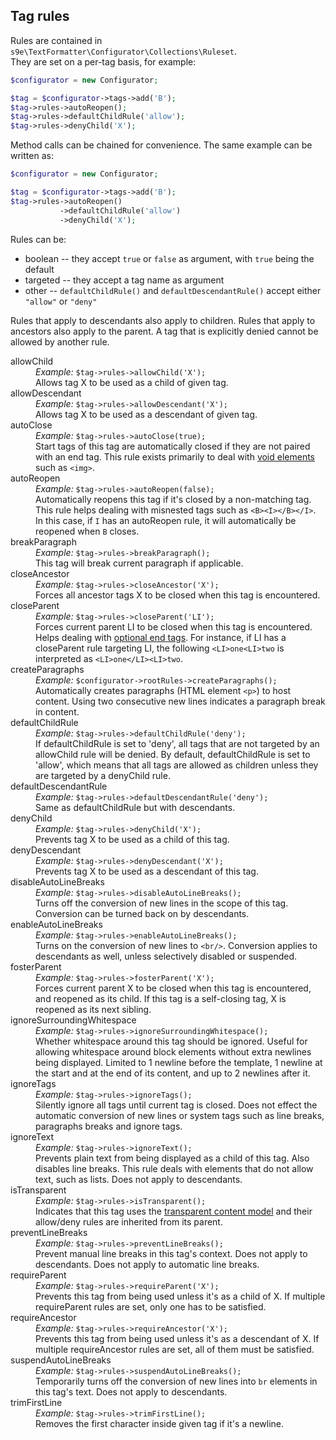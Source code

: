 <h2>Tag rules</h2>

Rules are contained in <code>s9e\TextFormatter\Configurator\Collections\Ruleset</code>.  
They are set on a per-tag basis, for example:

```php
$configurator = new Configurator;

$tag = $configurator->tags->add('B');
$tag->rules->autoReopen();
$tag->rules->defaultChildRule('allow');
$tag->rules->denyChild('X');
```

Method calls can be chained for convenience. The same example can be written as:

```php
$configurator = new Configurator;

$tag = $configurator->tags->add('B');
$tag->rules->autoReopen()
           ->defaultChildRule('allow')
           ->denyChild('X');
```

Rules can be:

 * boolean -- they accept <code>true</code> or <code>false</code> as argument, with <code>true</code> being the default
 * targeted -- they accept a tag name as argument
 * other -- <code>defaultChildRule()</code> and <code>defaultDescendantRule()</code> accept either <code>"allow"</code> or <code>"deny"</code>

Rules that apply to descendants also apply to children. Rules that apply to ancestors also apply to the parent. A tag that is explicitly denied cannot be allowed by another rule.

<dl>

<dt>allowChild</dt>
<dd><i>Example:</i> <code>$tag->rules->allowChild('X');</code><br/>
Allows tag X to be used as a child of given tag.</dd>

<dt>allowDescendant</dt>
<dd><i>Example:</i> <code>$tag->rules->allowDescendant('X');</code><br/>
Allows tag X to be used as a descendant of given tag.</dd>

<dt>autoClose</dt>
<dd><i>Example:</i> <code>$tag->rules->autoClose(true);</code><br/>
Start tags of this tag are automatically closed if they are not paired with an end tag. This rule exists primarily to deal with <a href="http://www.w3.org/html/wg/drafts/html/master/single-page.html#void-elements">void elements</a> such as <code>&lt;img&gt;</code>.</dd>

<dt>autoReopen</dt>
<dd><i>Example:</i> <code>$tag->rules->autoReopen(false);</code><br/>
Automatically reopens this tag if it's closed by a non-matching tag. This rule helps dealing with misnested tags such as <code>&lt;B&gt;&lt;I&gt;&lt;/B&gt;&lt;/I&gt;</code>. In this case, if <code>I</code> has an autoReopen rule, it will automatically be reopened when <code>B</code> closes.</dd>

<dt>breakParagraph</dt>
<dd><i>Example:</i> <code>$tag->rules->breakParagraph();</code><br/>
This tag will break current paragraph if applicable.</dd>

<dt>closeAncestor</dt>
<dd><i>Example:</i> <code>$tag->rules->closeAncestor('X');</code><br/>
Forces all ancestor tags X to be closed when this tag is encountered.</dd>

<dt>closeParent</dt>
<dd><i>Example:</i> <code>$tag->rules->closeParent('LI');</code><br/>
Forces current parent LI to be closed when this tag is encountered. Helps dealing with <a href="http://www.w3.org/html/wg/drafts/html/master/single-page.html#optional-tags">optional end tags</a>. For instance, if LI has a closeParent rule targeting LI, the following <code>&lt;LI&gt;one&lt;LI&gt;two</code> is interpreted as <code>&lt;LI&gt;one&lt;/LI&gt;&lt;LI&gt;two</code>.</dd>

<dt>createParagraphs</dt>
<dd><i>Example:</i> <code>$configurator->rootRules->createParagraphs();</code><br/>
Automatically creates paragraphs (HTML element <code>&lt;p&gt;</code>) to host content. Using two consecutive new lines indicates a paragraph break in content.</dd>

<dt>defaultChildRule</dt>
<dd><i>Example:</i> <code>$tag->rules->defaultChildRule('deny');</code><br/>
If defaultChildRule is set to 'deny', all tags that are not targeted by an allowChild rule will be denied. By default, defaultChildRule is set to 'allow', which means that all tags are allowed as children unless they are targeted by a denyChild rule. </dd>

<dt>defaultDescendantRule</dt>
<dd><i>Example:</i> <code>$tag->rules->defaultDescendantRule('deny');</code><br/>
Same as defaultChildRule but with descendants.</dd>

<dt>denyChild</dt>
<dd><i>Example:</i> <code>$tag->rules->denyChild('X');</code><br/>
Prevents tag X to be used as a child of this tag.</dd>

<dt>denyDescendant</dt>
<dd><i>Example:</i> <code>$tag->rules->denyDescendant('X');</code><br/>
Prevents tag X to be used as a descendant of this tag.</dd>

<dt>disableAutoLineBreaks</dt>
<dd><i>Example:</i> <code>$tag->rules->disableAutoLineBreaks();</code><br/>
Turns off the conversion of new lines in the scope of this tag. Conversion can be turned back on by descendants.</dd>

<dt>enableAutoLineBreaks</dt>
<dd><i>Example:</i> <code>$tag->rules->enableAutoLineBreaks();</code><br/>
Turns on the conversion of new lines to <code>&lt;br/&gt;</code>. Conversion applies to descendants as well, unless selectively disabled or suspended.</dd>

<dt>fosterParent</dt>
<dd><i>Example:</i> <code>$tag->rules->fosterParent('X');</code><br/>
Forces current parent X to be closed when this tag is encountered, and reopened as its child. If this tag is a self-closing tag, X is reopened as its next sibling.</dd>

<dt>ignoreSurroundingWhitespace</dt>
<dd><i>Example:</i> <code>$tag->rules->ignoreSurroundingWhitespace();</code><br/>
Whether whitespace around this tag should be ignored. Useful for allowing whitespace around block elements without extra newlines being displayed. Limited to 1 newline before the template, 1 newline at the start and at the end of its content, and up to 2 newlines after it.</dd>

<dt>ignoreTags</dt>
<dd><i>Example:</i> <code>$tag->rules->ignoreTags();</code><br/>
Silently ignore all tags until current tag is closed. Does not effect the automatic conversion of new lines or system tags such as line breaks, paragraphs breaks and ignore tags.</dd>

<dt>ignoreText</dt>
<dd><i>Example:</i> <code>$tag->rules->ignoreText();</code><br/>
Prevents plain text from being displayed as a child of this tag. Also disables line breaks. This rule deals with elements that do not allow text, such as lists. Does not apply to descendants.</dd>

<dt>isTransparent</dt>
<dd><i>Example:</i> <code>$tag->rules->isTransparent();</code><br/>
Indicates that this tag uses the <a href="http://www.w3.org/html/wg/drafts/html/master/single-page.html#transparent-content-models">transparent content model</a> and their allow/deny rules are inherited from its parent.</dd>

<dt>preventLineBreaks</dt>
<dd><i>Example:</i> <code>$tag->rules->preventLineBreaks();</code><br/>
Prevent manual line breaks in this tag's context. Does not apply to descendants. Does not apply to automatic line breaks.</dd>

<dt>requireParent</dt>
<dd><i>Example:</i> <code>$tag->rules->requireParent('X');</code><br/>
Prevents this tag from being used unless it's as a child of X. If multiple requireParent rules are set, only one has to be satisfied.</dd>

<dt>requireAncestor</dt>
<dd><i>Example:</i> <code>$tag->rules->requireAncestor('X');</code><br/>
Prevents this tag from being used unless it's as a descendant of X. If multiple requireAncestor rules are set, all of them must be satisfied.</dd>

<dt>suspendAutoLineBreaks</dt>
<dd><i>Example:</i> <code>$tag->rules->suspendAutoLineBreaks();</code><br/>
Temporarily turns off the conversion of new lines into <code>br</code> elements in this tag's text. Does not apply to descendants.</dd>

<dt>trimFirstLine</dt>
<dd><i>Example:</i> <code>$tag->rules->trimFirstLine();</code><br/>
Removes the first character inside given tag if it's a newline.</dd>

</dl>
